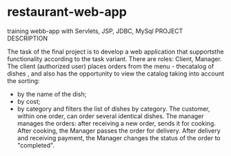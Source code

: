 # restaurant-web-app
training webb-app with Servlets, JSP, JDBC, MySql
PROJECT DESCRIPTION

The task of the final project is to develop a web application
that supportsthe functionality according to the task variant.
There are roles: Client, Manager.
The client (authorized user) places orders from the menu - thecatalog of dishes
, and also has the opportunity to view the catalog taking into account the sorting:
- by the name of the dish;
- by cost;
- by category
and filters the list of dishes by category. The customer,
within one order, can order several identical dishes.
The manager manages the orders: after receiving a new order,
sends it for cooking. After cooking, the Manager passes the order for delivery.
After delivery and receiving payment,
the Manager changes the status of the order to "completed".

